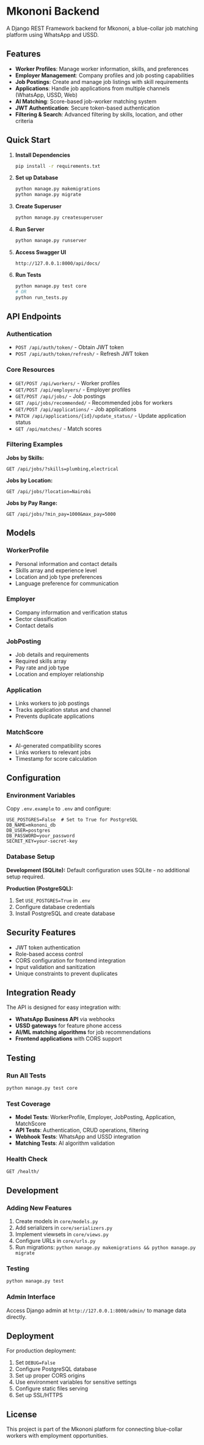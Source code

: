 # Mkononi Backend

A Django REST Framework backend for Mkononi, a blue-collar job matching platform using WhatsApp and USSD.

## Features

- **Worker Profiles**: Manage worker information, skills, and preferences
- **Employer Management**: Company profiles and job posting capabilities
- **Job Postings**: Create and manage job listings with skill requirements
- **Applications**: Handle job applications from multiple channels (WhatsApp, USSD, Web)
- **AI Matching**: Score-based job-worker matching system
- **JWT Authentication**: Secure token-based authentication
- **Filtering & Search**: Advanced filtering by skills, location, and other criteria

## Quick Start

1. **Install Dependencies**
   ```bash
   pip install -r requirements.txt
   ```

2. **Set up Database**
   ```bash
   python manage.py makemigrations
   python manage.py migrate
   ```

3. **Create Superuser**
   ```bash
   python manage.py createsuperuser
   ```

4. **Run Server**
   ```bash
   python manage.py runserver
   ```

5. **Access Swagger UI**
   ```
   http://127.0.0.1:8000/api/docs/
   ```

6. **Run Tests**
   ```bash
   python manage.py test core
   # OR
   python run_tests.py
   ```

## API Endpoints

### Authentication
- `POST /api/auth/token/` - Obtain JWT token
- `POST /api/auth/token/refresh/` - Refresh JWT token

### Core Resources
- `GET/POST /api/workers/` - Worker profiles
- `GET/POST /api/employers/` - Employer profiles
- `GET/POST /api/jobs/` - Job postings
- `GET /api/jobs/recommended/` - Recommended jobs for workers
- `GET/POST /api/applications/` - Job applications
- `PATCH /api/applications/{id}/update_status/` - Update application status
- `GET /api/matches/` - Match scores

### Filtering Examples

**Jobs by Skills:**
```
GET /api/jobs/?skills=plumbing,electrical
```

**Jobs by Location:**
```
GET /api/jobs/?location=Nairobi
```

**Jobs by Pay Range:**
```
GET /api/jobs/?min_pay=1000&max_pay=5000
```

## Models

### WorkerProfile
- Personal information and contact details
- Skills array and experience level
- Location and job type preferences
- Language preference for communication

### Employer
- Company information and verification status
- Sector classification
- Contact details

### JobPosting
- Job details and requirements
- Required skills array
- Pay rate and job type
- Location and employer relationship

### Application
- Links workers to job postings
- Tracks application status and channel
- Prevents duplicate applications

### MatchScore
- AI-generated compatibility scores
- Links workers to relevant jobs
- Timestamp for score calculation

## Configuration

### Environment Variables
Copy `.env.example` to `.env` and configure:

```env
USE_POSTGRES=False  # Set to True for PostgreSQL
DB_NAME=mkononi_db
DB_USER=postgres
DB_PASSWORD=your_password
SECRET_KEY=your-secret-key
```

### Database Setup

**Development (SQLite):**
Default configuration uses SQLite - no additional setup required.

**Production (PostgreSQL):**
1. Set `USE_POSTGRES=True` in `.env`
2. Configure database credentials
3. Install PostgreSQL and create database

## Security Features

- JWT token authentication
- Role-based access control
- CORS configuration for frontend integration
- Input validation and sanitization
- Unique constraints to prevent duplicates

## Integration Ready

The API is designed for easy integration with:
- **WhatsApp Business API** via webhooks
- **USSD gateways** for feature phone access
- **AI/ML matching algorithms** for job recommendations
- **Frontend applications** with CORS support

## Testing

### Run All Tests
```bash
python manage.py test core
```

### Test Coverage
- **Model Tests**: WorkerProfile, Employer, JobPosting, Application, MatchScore
- **API Tests**: Authentication, CRUD operations, filtering
- **Webhook Tests**: WhatsApp and USSD integration
- **Matching Tests**: AI algorithm validation

### Health Check
```
GET /health/
```

## Development

### Adding New Features
1. Create models in `core/models.py`
2. Add serializers in `core/serializers.py`
3. Implement viewsets in `core/views.py`
4. Configure URLs in `core/urls.py`
5. Run migrations: `python manage.py makemigrations && python manage.py migrate`

### Testing
```bash
python manage.py test
```

### Admin Interface
Access Django admin at `http://127.0.0.1:8000/admin/` to manage data directly.

## Deployment

For production deployment:
1. Set `DEBUG=False`
2. Configure PostgreSQL database
3. Set up proper CORS origins
4. Use environment variables for sensitive settings
5. Configure static files serving
6. Set up SSL/HTTPS

## License

This project is part of the Mkononi platform for connecting blue-collar workers with employment opportunities.